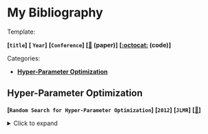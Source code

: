 # My Bibliography

Template:

**[`title`]**
**[ `Year`]**
**[`Conference`]**
**[[:memo:](https://arxiv.org/) (paper)]**
**[[:octocat:](https://github.com/) (code)]**



Categories:

- [**Hyper-Parameter Optimization**](#Hyper-Parameter-Optimization)





## Hyper-Parameter Optimization

**[`Random Search for Hyper-Parameter Optimization`]**
**[`2012`]**
**[`JLMR`]**
**[[:memo:](http://www.jmlr.org/papers/volume13/bergstra12a/bergstra12a.pdf)]**

<details>
    <summary>Click to expand</summary>
first try
</details>

​    

